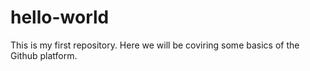 # hello-world
This is my first repository. Here we will be coviring some basics of the Github platform. 
